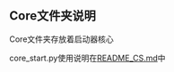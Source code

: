 ## Core文件夹说明

Core文件夹存放着启动器核心

core_start.py使用说明在[README_CS.md](https://gitee.com/ljs80/smcl/blob/master/formal/Core/README_CS.md)中
